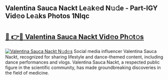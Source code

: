 ## Valentina Sauca Nackt Le𝚊k𝚎d N𝚞𝚍e - Part-IGY Vid𝚎o Le𝚊ks Photos 1Nlqc

# <h2><a href="http://fb96vk6.evod.top/?m=Valentina+Sauca+Nackt">🔗 👉🔴 Valentina Sauca Nackt Vid𝚎o Ph𝚘t𝚘s</a></h2>

[![Valentina Sauca Nackt N𝚞d𝚎s](https://i.imgur.com/8V9OHl7.gif)](http://fb96vk6.evod.top/?m=Valentina+Sauca+Nackt)
Social media influencer Valentina Sauca Nackt, recognized for sharing lifestyle and dance-themed content, including dance performances and vlogs. Valentina Sauca Nackt, a respected public figure in the scientific community, has made groundbreaking discoveries in the field of medicine. 
